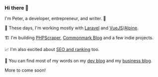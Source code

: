 ### Hi there 👋

I'm Peter, a developer, entrepreneur, and writer. 🔭 

👷️ These days, I'm working mostly with [Laravel](https://github.com/laravel/laravel) and [VueJS](https://github.com/vuejs/vue)/[Alpine](https://github.com/alpinejs/alpine). 

🏗️ I'm building [PHPScraper](https://github.com/spekulatius/phpscraper), [Commonmark Blog](https://github.com/spekulatius/laravel-commonmark-blog) and a few indie projects. 

📈️ I'm also excited about [SEO and ranking](https://github.com/Awesome-SEO) too.

💬 You can find most of my words on my [dev blog](https://releasecandidate.dev) and my [business blog](https://peterthaleikis.com). 

More to come soon!
